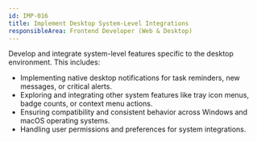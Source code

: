 ```yaml
---
id: IMP-016
title: Implement Desktop System-Level Integrations
responsibleArea: Frontend Developer (Web & Desktop)
---
```

Develop and integrate system-level features specific to the desktop environment. This includes:
- Implementing native desktop notifications for task reminders, new messages, or critical alerts.
- Exploring and integrating other system features like tray icon menus, badge counts, or context menu actions.
- Ensuring compatibility and consistent behavior across Windows and macOS operating systems.
- Handling user permissions and preferences for system integrations.